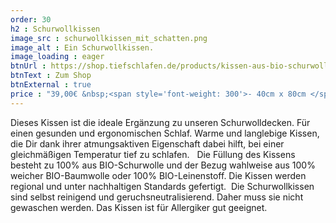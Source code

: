 ```yaml
---
order: 30
h2 : Schurwollkissen
image_src : schurwollkissen_mit_schatten.png
image_alt : Ein Schurwollkissen.
image_loading : eager
btnUrl : https://shop.tiefschlafen.de/products/kissen-aus-bio-schurwolle
btnText : Zum Shop
btnExternal : true
price : "39,00€ &nbsp;<span style='font-weight: 300'>- 40cm x 80cm </span>"
---
```

Dieses Kissen ist die ideale Ergänzung zu unseren Schurwolldecken. Für einen gesunden und ergonomischen Schlaf.
Warme und langlebige Kissen, die Dir dank ihrer atmungsaktiven Eigenschaft dabei hilft, bei einer gleichmäßigen Temperatur tief zu schlafen.  
Die Füllung des Kissens besteht zu 100% aus BIO-Schurwolle und der Bezug wahlweise aus 100% weicher BIO-Baumwolle oder 100% BIO-Leinenstoff. Die Kissen werden regional und unter nachhaltigen Standards gefertigt. 
Die Schurwollkissen sind selbst reinigend und geruchsneutralisierend. Daher muss sie nicht gewaschen werden. Das Kissen ist für Allergiker gut geeignet.